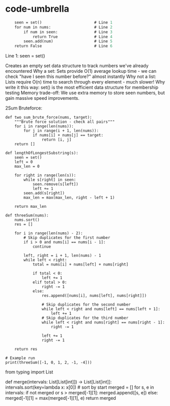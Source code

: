 # code-umbrella


```def contains_duplicate(nums):
    seen = set()                       # Line 1
    for num in nums:                   # Line 2
        if num in seen:                # Line 3
            return True                # Line 4
        seen.add(num)                  # Line 5
    return False                       # Line 6
```
Line 1: seen = set()

Creates an empty set data structure to track numbers we've already encountered
Why a set: Sets provide O(1) average lookup time - we can check "have I seen this number before?" almost instantly
Why not a list: Lists require O(n) time to search through every element - much slower!
Why write it this way: set() is the most efficient data structure for membership testing
Memory trade-off: We use extra memory to store seen numbers, but gain massive speed improvements.


2Sum Bruteforce:

```
def two_sum_brute_force(nums, target):
    """Brute force solution - check all pairs"""
    for i in range(len(nums)):
        for j in range(i + 1, len(nums)):
            if nums[i] + nums[j] == target:
                return [i, j]
    return []
```

```
def lengthOfLongestSubstring(s):
    seen = set()
    left = 0
    max_len = 0

    for right in range(len(s)):
        while s[right] in seen:
            seen.remove(s[left])
            left += 1
        seen.add(s[right])
        max_len = max(max_len, right - left + 1)

    return max_len
```
```
def threeSum(nums):
    nums.sort()
    res = []

    for i in range(len(nums) - 2):
        # Skip duplicates for the first number
        if i > 0 and nums[i] == nums[i - 1]:
            continue

        left, right = i + 1, len(nums) - 1
        while left < right:
            total = nums[i] + nums[left] + nums[right]

            if total < 0:
                left += 1
            elif total > 0:
                right -= 1
            else:
                res.append([nums[i], nums[left], nums[right]])

                # Skip duplicates for the second number
                while left < right and nums[left] == nums[left + 1]:
                    left += 1
                # Skip duplicates for the third number
                while left < right and nums[right] == nums[right - 1]:
                    right -= 1

                left += 1
                right -= 1

    return res

# Example run
print(threeSum([-1, 0, 1, 2, -1, -4]))
```

from typing import List

def merge(intervals: List[List[int]]) -> List[List[int]]:
    intervals.sort(key=lambda x: x[0])  # sort by start
    merged = []
    for s, e in intervals:
        if not merged or s > merged[-1][1]:
            merged.append([s, e])
        else:
            merged[-1][1] = max(merged[-1][1], e)
    return merged
